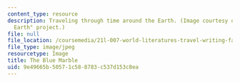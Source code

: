 ```yaml
---
content_type: resource
description: Traveling through time around the Earth. (Image courtesy of NASA's "Visible
  Earth" project.)
file: null
file_location: /coursemedia/21l-007-world-literatures-travel-writing-fall-2008/9e49665b50571c588783c537d153c8ea_21l-007f08.jpg
file_type: image/jpeg
resourcetype: Image
title: The Blue Marble
uid: 9e49665b-5057-1c58-8783-c537d153c8ea
---
```

